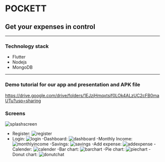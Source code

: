 # POCKETT
## Get your expenses in control

- - - -

### Technology stack

- Flutter
- Nodejs
- MongoDB

- - - -
### Demo tutorial for our app and presentation and APK file
https://drive.google.com/drive/folders/1EJzjHmqxtsif0LOk4ALzUC2cFB0maUTu?usp=sharing

### Screens


![splashscreen](https://user-images.githubusercontent.com/64089872/94338353-2fb78d80-000f-11eb-80f4-1b85675dc670.jpeg)
- Register:
![register](https://user-images.githubusercontent.com/64089872/94338053-fe3dc280-000c-11eb-8e2d-7b3c5d7b30e0.jpeg)
- Login:
![login](https://user-images.githubusercontent.com/64089872/94338415-a05eaa00-000f-11eb-9d84-f2087607f0b4.jpeg)
-Dashboard:
![dashboard](https://user-images.githubusercontent.com/64089872/94338386-62fa1c80-000f-11eb-8e56-b91f6fa97390.jpeg)
-Monthly Income:
![monthlyincome](https://user-images.githubusercontent.com/64089872/94338401-7c02cd80-000f-11eb-9881-ce2d8dedb5db.jpeg)
-Savings:
![savings](https://user-images.githubusercontent.com/64089872/94338409-9177f780-000f-11eb-9b7b-74b2fd5f609d.jpeg)
-Add expense:
![addexpense](https://user-images.githubusercontent.com/64089872/94338364-37773200-000f-11eb-99cd-f6ccf738f0c2.jpeg)
-Calender:
![calender](https://user-images.githubusercontent.com/64089872/94338363-36de9b80-000f-11eb-852a-9d15aa80963b.jpeg)
-Bar chart:
![barchart](https://user-images.githubusercontent.com/64089872/94338356-3219e780-000f-11eb-9979-b1442e930df1.jpeg)
-Pie chart:
![piechart](https://user-images.githubusercontent.com/64089872/94338357-347c4180-000f-11eb-95f0-a556a4708a52.jpeg)
-Donut chart:
![donutchat](https://user-images.githubusercontent.com/64089872/94338360-3514d800-000f-11eb-874d-e19faf642c2c.jpeg)





